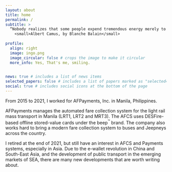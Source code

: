 ```yaml
---
layout: about
title: home
permalink: /
subtitle: >
  “Nobody realizes that some people expend tremendous energy merely to be normal.” 
    <small>Albert Camus, by Blanche Balain</small>
  
profile:
  align: right
  image: ingo.png
  image_circular: false # crops the image to make it circular
  more_info: Yes, That's me, smiling.
    

news: true # includes a list of news items
selected_papers: false # includes a list of papers marked as "selected={true}"
social: true # includes social icons at the bottom of the page
---
```


From 2015 to 2021, I worked for AFPayments, Inc. in Manila, Philippines.

AFPayments manages the automated fare collection system for the light rail mass transport in Manila (LRT1, LRT2 and MRT3). The AFCS uses DESFire-based offline stored-value cards under the beep<sup>:tm:</sup> brand. The company also works hard to bring a modern fare collection system to buses and Jeepneys across the country.

I retired at the end of 2021, but still have an interest in AFCS and Payments systems, especially in Asia. Due to the e-wallet revolution in China and South-East Asia, and the development of public transport in the emerging markets of SEA, there are many new developments that are worth writing about.


[//]: # (Grew up in a small village in communist East Germany. Could not even leave the country until I was 25. )

[//]: # ()
[//]: # (Started over when I was 26 after I had lost my country, my career and pretty much everything else with it. )

[//]: # ()
[//]: # (Left Germany at age 32, barely speaking English, faking it until I mostly made it.)

[//]: # ()
[//]: # (Moved to Asia in 2001. Got a pilot license, bought an airplane, sold an airplane, bought a blue water sailboat. )

[//]: # ()
[//]: # (Changed career once again, started programming at age 50. Became CEO during Covid. Retired early.)
